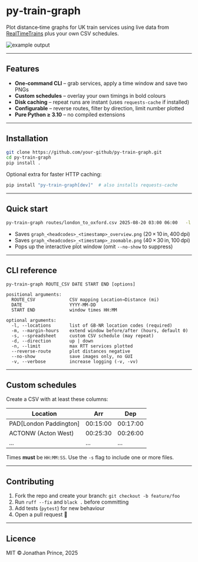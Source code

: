 # py‑train‑graph

Plot distance‑time graphs for UK train services using live data from
[RealTimeTrains](https://www.realtimetrains.co.uk/) plus your own
CSV schedules.

![example output](examples/sample_overview.png)

---

## Features

* **One‑command CLI** – grab services, apply a time window and save two PNGs  
* **Custom schedules** – overlay your own timings in bold colours  
* **Disk caching** – repeat runs are instant (uses `requests‑cache` if installed)  
* **Configurable** – reverse routes, filter by direction, limit number plotted  
* **Pure Python ≥ 3.10** – no compiled extensions

---

## Installation

```bash
git clone https://github.com/your‑github/py‑train‑graph.git
cd py‑train‑graph
pip install .
```

Optional extra for faster HTTP caching:

```bash
pip install "py‑train‑graph[dev]"  # also installs requests‑cache
```

---

## Quick start

```bash
py-train-graph routes/london_to_oxford.csv 2025-08-20 03:00 06:00   -l PAD ACTONW HTRWAJN STL   -m 1 --direction up
```

* Saves `graph_<headcodes>_<timestamp>_overview.png` (20 × 10 in, 400 dpi)  
* Saves `graph_<headcodes>_<timestamp>_zoomable.png` (40 × 30 in, 100 dpi)  
* Pops up the interactive plot window (omit `--no-show` to suppress)

---

## CLI reference

```
py-train-graph ROUTE_CSV DATE START END [options]

positional arguments:
  ROUTE_CSV             CSV mapping Location→Distance (mi)
  DATE                  YYYY-MM-DD
  START END             window times HH:MM

optional arguments:
  -l, --locations       list of GB‑NR location codes (required)
  -m, --margin-hours    extend window before/after (hours, default 0)
  -s, --spreadsheet     custom CSV schedule (may repeat)
  -d, --direction       up | down
  -n, --limit           max RTT services plotted
  --reverse-route       plot distances negative
  --no-show             save images only, no GUI
  -v, --verbose         increase logging (-v, -vv)
```

---

## Custom schedules

Create a CSV with at least these columns:

| Location | Arr       | Dep       |
|----------|-----------|-----------|
| PAD[London Paddington] | 00:15:00 | 00:17:00 |
| ACTONW (Acton West)   | 00:25:30 | 00:26:00 |
| ...      | …         | …         |

Times **must** be `HH:MM:SS`.  Use the `-s` flag to include one or more files.

---

## Contributing

1. Fork the repo and create your branch: `git checkout -b feature/foo`
2. Run `ruff --fix` and `black .` before committing
3. Add tests (`pytest`) for new behaviour
4. Open a pull request 🎉

---

## Licence

MIT © Jonathan Prince, 2025
